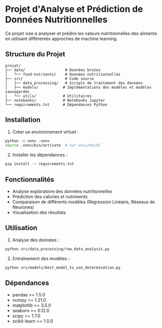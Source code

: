 # Projet d'Analyse et Prédiction de Données Nutritionnelles

Ce projet vise à analyser et prédire les valeurs nutritionnelles des aliments en utilisant différentes approches de machine learning.

## Structure du Projet

```
projet/
├── data/                  # Données brutes
│   └── food-nutrients/    # Données nutritionnelles
├── src/                   # Code source
│   ├── data_processing/   # Scripts de traitement des données
│   ├── models/           # Implémentations des modèles et modèles sauvegardés
│   └── utils/            # Utilitaires
├── notebooks/            # Notebooks Jupyter
└── requirements.txt      # Dépendances Python
```

## Installation

1. Créer un environnement virtuel :
```bash
python -m venv .venv
source .venv/bin/activate  # Sur Unix/MacOS
```

2. Installer les dépendances :
```bash
pip install -r requirements.txt
```

## Fonctionnalités

- Analyse exploratoire des données nutritionnelles
- Prédiction des calories et nutriments
- Comparaison de différents modèles (Régression Linéaire, Réseaux de Neurones)
- Visualisation des résultats

## Utilisation

1. Analyse des données :
```bash
python src/data_processing/row_data_analysis.py
```

2. Entraînement des modèles :
```bash
python src/models/best_model_to_use_determination.py
```

## Dépendances

- pandas >= 1.5.0
- numpy >= 1.21.0
- matplotlib >= 3.5.0
- seaborn >= 0.12.0
- scipy >= 1.7.0
- scikit-learn >= 1.0.0 